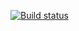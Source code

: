[![Build status](https://ci.appveyor.com/api/projects/status/gj5rd5fe0ukqg7y7?svg=true)](https://ci.appveyor.com/project/helenapril9/dnd-5ym04)
